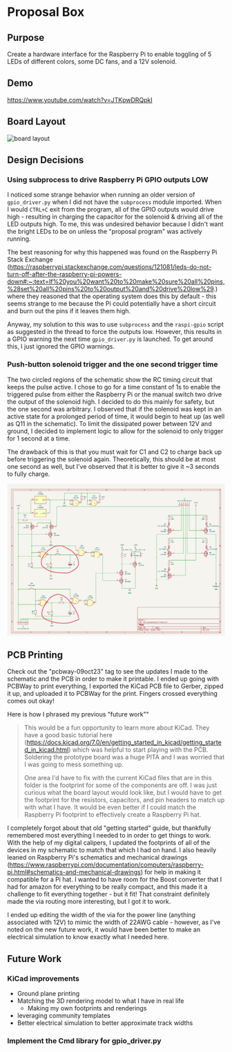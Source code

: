 # Proposal Box

## Purpose

Create a hardware interface for the Raspberry Pi to enable toggling of 5 LEDs of different colors, some DC fans, and a 12V solenoid. 

## Demo

https://www.youtube.com/watch?v=JTKpwDRQpkI

## Board Layout

![board layout](images/proposalboxcircuit.jpg)

## Design Decisions

### Using subprocess to drive Raspberry Pi GPIO outputs LOW

I noticed some strange behavior when running an older version of `gpio_driver.py` when I did not have the `subprocess` module imported. When I would `CTRL+C` exit from the program, all of the GPIO outputs would drive high - resulting in charging the capacitor for the solenoid & driving all of the LED outputs high. To me, this was undesired behavior because I didn't want the bright LEDs to be on unless the "proposal program" was actively running. 

The best reasoning for why this happened was found on the Raspberry Pi Stack Exchange (https://raspberrypi.stackexchange.com/questions/121081/leds-do-not-turn-off-after-the-raspberry-pi-powers-down#:~:text=If%20you%20want%20to%20make%20sure%20all%20pins,%28set%20all%20pins%20to%20output%20and%20drive%20low%29.) where they reasoned that the operating system does this by default - this seems strange to me because the Pi could potentially have a short circuit and burn out the pins if it leaves them high.

Anyway, my solution to this was to use `subprocess` and the `raspi-gpio` script as suggested in the thread to force the outputs low. However, this results in a GPIO warning the next time `gpio_driver.py` is launched. To get around this, I just ignored the GPIO warnings.

### Push-button solenoid trigger and the one second trigger time

The two circled regions of the schematic show the RC timing circuit that keeps the pulse active. I chose to go for a time constant of 1s to enable the triggered pulse from either the Raspberry Pi or the manual switch two drive the output of the solenoid high. I decided to do this mainly for safety, but the one second was arbitrary. I observed that if the solenoid was kept in an active state for a prolonged period of time, it would begin to heat up (as well as Q11 in the schematic). To limit the dissipated power between 12V and ground, I decided to implement logic to allow for the solenoid to only trigger for 1 second at a time.

The drawback of this is that you must wait for C1 and C2 to charge back up before triggering the solenoid again. Theoretically, this should be at most one second as well, but I've observed that it is better to give it ~3 seconds to fully charge. 

![images/schematic_pic.jpg](images/schematic_pic.png)

## PCB Printing

Check out the "pcbway-09oct23" tag to see the updates I made to the schematic and the PCB in order to make it printable. I ended up going with PCBWay to print everything, I exported the KiCad PCB file to Gerber, zipped it up, and uploaded it to PCBWay for the print. Fingers crossed everything comes out okay! 

Here is how I phrased my previous "future work""

> This would be a fun opportunity to learn more about KiCad. They have a good basic tutorial here (https://docs.kicad.org/7.0/en/getting_started_in_kicad/getting_started_in_kicad.html) which was helpful to start playing with the PCB. Soldering the prototype board was a huge PITA and I was worried that I was going to mess something up. 
>
> One area I'd have to fix with the current KiCad files that are in this folder is the footprint for some of the components are off. I was just curious what the board layout would look like, but I would have to get the footprint for the resistors, capacitors, and pin headers to match up with what I have. It would be even better if I could match the Raspberry Pi footprint to effectively create a Raspberry Pi hat. 

I completely forgot about that old "getting started" guide, but thankfully remembered most everything I needed to in order to get things to work. With the help of my digital calipers, I updated the footprints of all of the devices in my schematic to match that which I had on hand. I also heavily leaned on Raspberry Pi's schematics and mechanical drawings (https://www.raspberrypi.com/documentation/computers/raspberry-pi.html#schematics-and-mechanical-drawings) for help in making it compatible for a Pi hat. I wanted to have room for the Boost converter that I had for amazon for everything to be really compact, and this made it a challenge to fit everything together - but it fit! That constraint definitely made the via routing more interesting, but I got it to work.

I ended up editing the width of the via for the power line (anything associated with 12V) to mimic the width of 22AWG cable - however, as I've noted on the new future work, it would have been better to make an electrical simulation to know exactly what I needed here. 

## Future Work

### KiCad improvements

- Ground plane printing
- Matching the 3D rendering model to what I have in real life
    - Making my own footprints and renderings
- leveraging community templates
- Better electrical simulation to better approximate track widths

### Implement the Cmd library for gpio_driver.py
